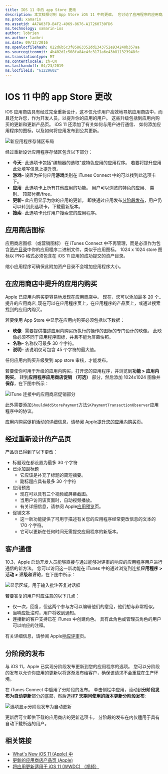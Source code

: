 ```yaml
---
title: IOS 11 中的 app Store 更改
description: 本文档探讨到 App Store iOS 11 中的更改。 它讨论了应用程序的应用商店图标、 已提升的应用内购买、 经过重新设计的产品页、 客户通信和分阶段的发布。
ms.prod: xamarin
ms.assetid: 4A7A03FD-B4F2-4969-8676-A17260730FD6
ms.technology: xamarin-ios
author: lobrien
ms.author: laobri
ms.date: 09/13/2016
ms.openlocfilehash: 022d6b5c3f85863352dd1343752e934240b357aa
ms.sourcegitcommit: 4b402d1c508fa84e4fc3171a6e43b811323948fc
ms.translationtype: MT
ms.contentlocale: zh-CN
ms.lasthandoff: 04/23/2019
ms.locfileid: "61229602"
---
```

# <a name="app-store-changes-in-ios-11"></a>IOS 11 中的 app Store 更改

IOS 应用商店具有经过完全重新设计，这不仅允许用户高效地导航应用商店中，而且还允许您，作为开发人员，以提升你的应用的用户。 这些升级包括到应用内购买的更新和更新产品页。 iOS 11 还添加了有关如何与用户进行通信、 如何添加应用程序的图标，以及如何将应用发布到公共更新。

![新应用程序存储区布局](app-store-changes-images/image3.jpg)

经过重新设计应用程序存储区包含以下部分：

- **今天**– 此选项卡包括"编辑器的选取"或特色应用的应用程序。 若要将提升应用此处填写信息上[提升](https://developer.apple.com//contact/app-store/promote/)页。
- **游戏**– 设置为任何应用**游戏**类别在 iTunes Connect 中的可以找到此选项卡下。
- **应用**– 此选项卡上所有其他应用的功能。 用户可以浏览的特色的应用、 类别、 顶部付费/free。
- **更新**– 此应用显示为你的应用的更新。 即使通过应用发布[分阶段发布](#Phased_Release)，用户仍可以转到此选项卡，下载最新版本。
- **搜索**– 此选项卡允许用户搜索您的应用程序。

## <a name="store-icon"></a>应用商店图标

应用商店图标 （或营销图标） 在 iTunes Connect 中不再管理，而是必须作为包含[资产目录](~/ios/app-fundamentals/images-icons/app-icons.md)中你的应用程序二进制文件，类似于应用图标。 1024 x 1024 store 图标以 PNG 格式必须包含在 iOS 11 应用的成功提交的资产目录。

缩小应用程序可确保此附加资产目录不会增加应用程序大小。


## <a name="in-app-purchases-promoted-in-the-app-store"></a>在应用商店中提升的应用内购买

Apple 已应用内购买更容易地发现在应用商店中。 现在，您可以添加最多 20 个_提升的应用商店_现在可以在应用程序页上，在应用程序的产品页上，或通过搜索找到的应用内购买。

若要使用 App Store 中显示在应用内购买必须包括以下数据：

- **映像**– 需要提供描述应用内购买所执行的操作的图标的专门设计的映像。 此映像必须不同于应用程序图标，并且不能为屏幕快照。
- **名称**– 名称仅可最多 30 个字符。
- **说明**– 该说明仅可包含 45 个字符的最大值。

任何应用内购买升级受到 app store 审核，才能发布。

若要使你可用于升级的应用内购买，打开您的应用程序，并浏览到**功能 > 应用内购买**。 转到**应用程序应用商店促销 （可选）** 部分，然后添加 1024x1024 图像并**保存**，在下图中所示：

![ITune 连接中的应用商店促销部分](app-store-changes-images/image4.png)

此外需要添加`ShouldAddStorePayment`方法`SKPaymentTransactionObserver`应用程序中的协议。

应用内购买促销活动的详细信息，请参阅 Apple[提升您的应用内购买](https://developer.apple.com/app-store/promoting-in-app-purchases/)页。

## <a name="redesigned-product-page"></a>经过重新设计的产品页

产品页已得到了以下更改：

- 标题现在都设置为最多 30 个字符
- 已添加副标题
    - 它应该是补充了标题的简短摘要。
    - 副标题应具有最多 30 个字符
- 应用预览
    - 现在可以具有三个视频或屏幕截图。
    - 当用户访问该页面时，自动视频播放。
    - 有关详细信息，请参阅 Apple[应用预览](https://developer.apple.com/app-store/app-previews/)页。
- 促销文本
    - 这一新功能提供了可用于描述有关您的应用程序经常更改信息的文本的 170 个字符。
    - 它可以更新在任何时间无需提交应用程序的新版本。

## <a name="customer-communication"></a>客户通信

10.3，Apple 启动开发人员能够直接与通过能够对评审的响应的应用程序用户进行通信的新方法。 您可以访问这一新功能在 iTunes 中的通过浏览到连接**应用程序 > 活动 > 评级和评论**，在下图中所示：

![显示区域，用于输入批注答复对话框](app-store-changes-images/image5.png)

若要答复的用户时应注意的以下几点：

- 仅一次，回复，但这两个参与方可以编辑他们的意见，他们想与非常相似。
- 当响应批注时，用户将收到通知。
- 连接新的客户支持已在 iTunes 中创建角色。 具有此角色或管理员角色的用户可以响应的注释。

有关详细信息，请参阅 Apple[响应评审](https://developer.apple.com/app-store/responding-to-reviews/)页。

<a name="Phased_Release"/>

## <a name="phased-release"></a>分阶段的发布

与 iOS 11，Apple 已实现分阶段发布更新到您的应用程序的选项。 您可以分阶段的发布以允许你应用的更新以将逐渐发布给客户，确保该请求不会重载在生产环境。

在 iTunes Connect 中启用了分阶段的发布。 单击侧栏中应用，滚动到**分阶段发布为自动更新**部分的底部，然后选择**7 天期间使用的版本更新分阶段发布**:

![选项显示分阶段发布为自动更新](app-store-changes-images/image6.png)

更新后可立即供下载的应用商店的更新选项卡。 分阶段的发布在内仅适用于具有自动下载所选的用户。


## <a name="related-links"></a>相关链接

- [What's New iOS 11 (Apple) 中](https://developer.apple.com/ios/)
- [更新的应用商店产品页 (Apple)](https://developer.apple.com/app-store/product-page/)
- [将应用更新适用于 iOS 11 (WWDC) （视频）](https://developer.apple.com/videos/play/wwdc2017/204/)
